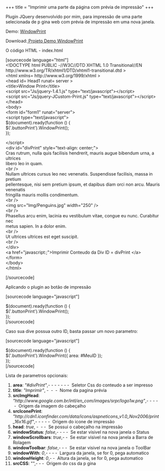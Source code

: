+++
title = "Imprimir uma parte da página com prévia de impressão"
+++

<p>Plugin JQuery desenvolvido por mim, para impressão de uma parte selecionada de p gina web com prévia de impressão em uma nova janela.</p>
<p>Demo: <a title="Demo WindowPrint" href="http://www.maxcnunes.com/demos/windowprint/" target="_blank">WindowPrint</a></p>
<p>Download:<a title="Download" href="http://www.maxcnunes.com/demos/windowprint/WindowPrint.rar"> Projeto Demo WindowPrint</a></p>
<p><!--more--></p>
<p>O código HTML - index.html</p>
<p>[sourcecode language="html"]<br />
&lt;!DOCTYPE html PUBLIC  -//W3C//DTD XHTML 1.0 Transitional//EN   http://www.w3.org/TR/xhtml1/DTD/xhtml1-transitional.dtd &gt;<br />
&lt;html xmlns= http://www.w3.org/1999/xhtml &gt;<br />
&lt;head id= Head1  runat= server &gt;<br />
    &lt;title&gt;Window Print&lt;/title&gt;<br />
    &lt;script src=&quot;Js/jquery-1.4.1.js&quot; type=&quot;text/javascript&quot;&gt;&lt;/script&gt;<br />
    &lt;script src=&quot;Js/jquery-JCustom-Print.js&quot; type=&quot;text/javascript&quot;&gt;&lt;/script&gt;<br />
&lt;/head&gt;<br />
&lt;body&gt;<br />
    &lt;form id=&quot;form1&quot; runat=&quot;server&quot;&gt;<br />
    &lt;script type=&quot;text/javascript&quot;&gt;<br />
        $(document).ready(function () {<br />
            $('.buttonPrint').WindowPrint();<br />
        });</p>
<p>    &lt;/script&gt;<br />
    &lt;div id=&quot;divPrint&quot; style=&quot;text-align: center;&quot;&gt;<br />
        Cras rutrum, nulla quis facilisis hendrerit, mauris augue bibendum urna, a ultrices<br />
        libero leo in quam.<br />
        &lt;br /&gt;<br />
        Nullam ultrices cursus leo nec venenatis. Suspendisse facilisis, massa in pretium<br />
        pellentesque, nisi sem pretium ipsum, et dapibus diam orci non arcu. Mauris venenatis<br />
        fringilla mauris mollis condimentum.<br />
        &lt;br /&gt;<br />
        &lt;img src=&quot;Img/Penguins.jpg&quot; width=&quot;250&quot; /&gt;<br />
        &lt;br /&gt;<br />
        Phasellus arcu enim, lacinia eu vestibulum vitae, congue eu nunc. Curabitur nec<br />
        metus sapien. In a dolor enim.<br />
        &lt;br /&gt;<br />
        Ut ultrices ultrices est eget suscipit.<br />
        &lt;br /&gt;<br />
    &lt;/div&gt;<br />
    &lt;a href=&quot;javascript:;&quot;&gt;Imprimir Conteudo da Div ID = divPrint &lt;/a&gt;<br />
    &lt;/form&gt;<br />
&lt;/body&gt;<br />
&lt;/html&gt;</p>
<p>[/sourcecode]</p>
<p>Aplicando o plugin ao botão de impressão</p>
<p>[sourcecode language="javascript"]</p>
<p>$(document).ready(function () {<br />
        $('.buttonPrint').WindowPrint();<br />
    });<br />
[/sourcecode]</p>
<p>Caso sua dive possua outro ID, basta passar um novo parametro:</p>
<p>[sourcecode language="javascript"]</p>
<p> $(document).ready(function () {<br />
        $('.buttonPrint').WindowPrint({ area:  #MeuID  });<br />
    });<br />
[/sourcecode]</p>
<p>Lista de parametros opcionais:</p>
<ol>
<li><strong>area</strong>: <em>"#divPrint"</em>,- - - - - - -  Seletor Css do conteudo a ser impresso</li>
<li><strong>title</strong>: <em>"Imprimir"</em>, -  -  -  Nome da pagina prévia</li>
<li><strong>srcImgHead</strong>: <em>"http://www.google.com.br/intl/en_com/images/srpr/logo1w.png"</em>,- - - - -  Origem da imagem do cabeçalho</li>
<li><strong>srcIconePrint</strong>: <em>"http://cdn1.iconfinder.com/data/icons/aspneticons_v1.0_Nov2006/print_16x16.gif"</em>,- - - - -  Origem do icone de impressão</li>
<li><strong>head</strong>: <em>true</em>, -  - -  Se possui o cabeçalho na impressão</li>
<li><strong>windowStatus</strong>: <em>false</em>,- - - -  Se estar visivel na nova janela o Status</li>
<li><strong>windowScrollbars</strong>: <em>true</em>,- -  Se estar visivel na nova janela a Barra de Rolagem</li>
<li><strong>windowToolbar</strong>: <em>false</em>,- - -  Se estar visivel na nova janela o ToolBar</li>
<li><strong>windowWith</strong>: <em>0</em>,- - - -  Largura da janela, se for 0, pega automatico</li>
<li><strong>windowHeight</strong>: <em>0</em>,- -  Altura da janela, se for 0, pega automatico</li>
<li><strong>srcCSS</strong>: "",- - -  Origem do css da p gina</li>
</ol>
